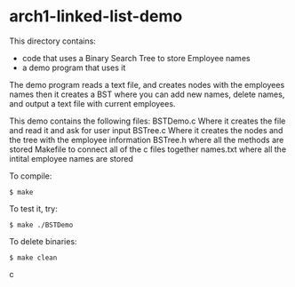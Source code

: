 # arch1-linked-list-demo

This directory contains:
* code that uses a Binary Search Tree to store Employee names 
* a demo program that uses it

The demo program reads a text file, and creates nodes with the employees names
then it creates a BST where you can add new names,
delete names, and output a text file with current employees.

This demo contains the following files:
 BSTDemo.c  Where it creates the file and read it and ask for user input
 BSTree.c Where it creates the nodes and the tree with the employee information
 BSTree.h where all the methods are stored
 Makefile to connect all of the c files together
 names.txt where all the intital employee names are stored
 

To compile:
~~~
$ make
~~~

To test it, try:
~~~
$ make ./BSTDemo
~~~

To delete binaries:
~~~
$ make clean
~~~
c